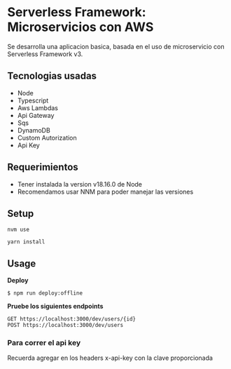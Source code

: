 # Serverless Framework: Microservicios con AWS
Se desarrolla una aplicacion basica, basada en el uso de microservicio con Serverless Framework v3.

## Tecnologias usadas
- Node
- Typescript
- Aws Lambdas
- Api Gateway
- Sqs
- DynamoDB
- Custom Autorization
- Api Key

## Requerimientos
- Tener instalada la version v18.16.0 de Node
- Recomendamos usar NNM para poder manejar las versiones

## Setup

```
nvm use
```

```
yarn install
```

## Usage

**Deploy**

```
$ npm run deploy:offline
```

**Pruebe los siguientes endpoints**

```
GET https://localhost:3000/dev/users/{id}
POST https://localhost:3000/dev/users
```

### Para correr el api key
Recuerda agregar en los headers x-api-key con la clave proporcionada